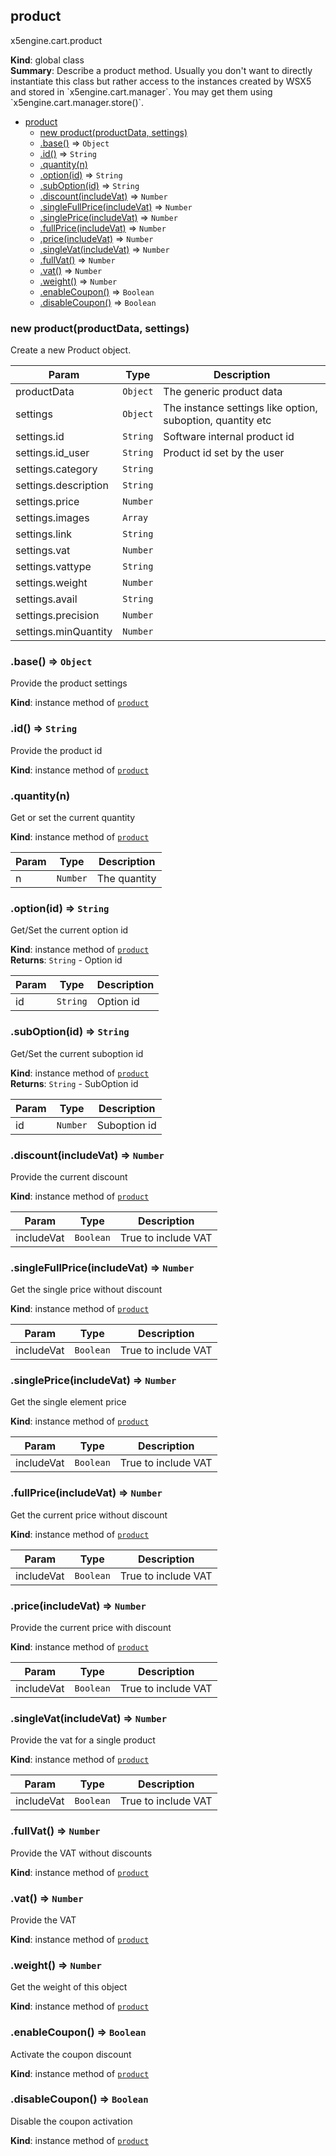 <a name="product"></a>
## product
x5engine.cart.product

**Kind**: global class  
**Summary**: Describe a product method. Usually you don&#x27;t want to directly instantiate this class but rather access to the instances created by WSX5 and stored in &#x60;x5engine.cart.manager&#x60;.
You may get them using &#x60;x5engine.cart.manager.store()&#x60;.  

* [product](#product)
  * [new product(productData, settings)](#new_product_new)
  * [.base()](#product#base) ⇒ <code>Object</code>
  * [.id()](#product#id) ⇒ <code>String</code>
  * [.quantity(n)](#product#quantity)
  * [.option(id)](#product#option) ⇒ <code>String</code>
  * [.subOption(id)](#product#subOption) ⇒ <code>String</code>
  * [.discount(includeVat)](#product#discount) ⇒ <code>Number</code>
  * [.singleFullPrice(includeVat)](#product#singleFullPrice) ⇒ <code>Number</code>
  * [.singlePrice(includeVat)](#product#singlePrice) ⇒ <code>Number</code>
  * [.fullPrice(includeVat)](#product#fullPrice) ⇒ <code>Number</code>
  * [.price(includeVat)](#product#price) ⇒ <code>Number</code>
  * [.singleVat(includeVat)](#product#singleVat) ⇒ <code>Number</code>
  * [.fullVat()](#product#fullVat) ⇒ <code>Number</code>
  * [.vat()](#product#vat) ⇒ <code>Number</code>
  * [.weight()](#product#weight) ⇒ <code>Number</code>
  * [.enableCoupon()](#product#enableCoupon) ⇒ <code>Boolean</code>
  * [.disableCoupon()](#product#disableCoupon) ⇒ <code>Boolean</code>

<a name="new_product_new"></a>
### new product(productData, settings)
Create a new Product object.


| Param | Type | Description |
| --- | --- | --- |
| productData | <code>Object</code> | The generic product data |
| settings | <code>Object</code> | The instance settings like option, suboption, quantity etc |
| settings.id | <code>String</code> | Software internal product id |
| settings.id_user | <code>String</code> | Product id set by the user |
| settings.category | <code>String</code> |  |
| settings.description | <code>String</code> |  |
| settings.price | <code>Number</code> |  |
| settings.images | <code>Array</code> |  |
| settings.link | <code>String</code> |  |
| settings.vat | <code>Number</code> |  |
| settings.vattype | <code>String</code> |  |
| settings.weight | <code>Number</code> |  |
| settings.avail | <code>String</code> |  |
| settings.precision | <code>Number</code> |  |
| settings.minQuantity | <code>Number</code> |  |

<a name="product#base"></a>
### .base() ⇒ <code>Object</code>
Provide the product settings

**Kind**: instance method of <code>[product](#product)</code>  
<a name="product#id"></a>
### .id() ⇒ <code>String</code>
Provide the product id

**Kind**: instance method of <code>[product](#product)</code>  
<a name="product#quantity"></a>
### .quantity(n)
Get or set the current quantity

**Kind**: instance method of <code>[product](#product)</code>  

| Param | Type | Description |
| --- | --- | --- |
| n | <code>Number</code> | The quantity |

<a name="product#option"></a>
### .option(id) ⇒ <code>String</code>
Get/Set the current option id

**Kind**: instance method of <code>[product](#product)</code>  
**Returns**: <code>String</code> - Option id  

| Param | Type | Description |
| --- | --- | --- |
| id | <code>String</code> | Option id |

<a name="product#subOption"></a>
### .subOption(id) ⇒ <code>String</code>
Get/Set the current suboption id

**Kind**: instance method of <code>[product](#product)</code>  
**Returns**: <code>String</code> - SubOption id  

| Param | Type | Description |
| --- | --- | --- |
| id | <code>Number</code> | Suboption id |

<a name="product#discount"></a>
### .discount(includeVat) ⇒ <code>Number</code>
Provide the current discount

**Kind**: instance method of <code>[product](#product)</code>  

| Param | Type | Description |
| --- | --- | --- |
| includeVat | <code>Boolean</code> | True to include VAT |

<a name="product#singleFullPrice"></a>
### .singleFullPrice(includeVat) ⇒ <code>Number</code>
Get the single price without discount

**Kind**: instance method of <code>[product](#product)</code>  

| Param | Type | Description |
| --- | --- | --- |
| includeVat | <code>Boolean</code> | True to include VAT |

<a name="product#singlePrice"></a>
### .singlePrice(includeVat) ⇒ <code>Number</code>
Get the single element price

**Kind**: instance method of <code>[product](#product)</code>  

| Param | Type | Description |
| --- | --- | --- |
| includeVat | <code>Boolean</code> | True to include VAT |

<a name="product#fullPrice"></a>
### .fullPrice(includeVat) ⇒ <code>Number</code>
Get the current price without discount

**Kind**: instance method of <code>[product](#product)</code>  

| Param | Type | Description |
| --- | --- | --- |
| includeVat | <code>Boolean</code> | True to include VAT |

<a name="product#price"></a>
### .price(includeVat) ⇒ <code>Number</code>
Provide the current price with discount

**Kind**: instance method of <code>[product](#product)</code>  

| Param | Type | Description |
| --- | --- | --- |
| includeVat | <code>Boolean</code> | True to include VAT |

<a name="product#singleVat"></a>
### .singleVat(includeVat) ⇒ <code>Number</code>
Provide the vat for a single product

**Kind**: instance method of <code>[product](#product)</code>  

| Param | Type | Description |
| --- | --- | --- |
| includeVat | <code>Boolean</code> | True to include VAT |

<a name="product#fullVat"></a>
### .fullVat() ⇒ <code>Number</code>
Provide the VAT without discounts

**Kind**: instance method of <code>[product](#product)</code>  
<a name="product#vat"></a>
### .vat() ⇒ <code>Number</code>
Provide the VAT

**Kind**: instance method of <code>[product](#product)</code>  
<a name="product#weight"></a>
### .weight() ⇒ <code>Number</code>
Get the weight of this object

**Kind**: instance method of <code>[product](#product)</code>  
<a name="product#enableCoupon"></a>
### .enableCoupon() ⇒ <code>Boolean</code>
Activate the coupon discount

**Kind**: instance method of <code>[product](#product)</code>  
<a name="product#disableCoupon"></a>
### .disableCoupon() ⇒ <code>Boolean</code>
Disable the coupon activation

**Kind**: instance method of <code>[product](#product)</code>  
